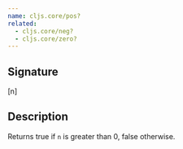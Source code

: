 ```yaml
---
name: cljs.core/pos?
related:
  - cljs.core/neg?
  - cljs.core/zero?
---
```


## Signature
[n]


## Description

Returns true if `n` is greater than 0, false otherwise.
